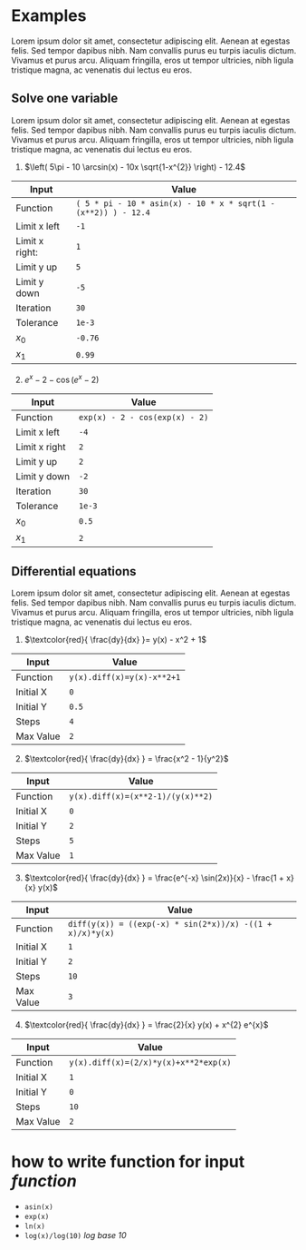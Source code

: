 # Examples

Lorem ipsum dolor sit amet, consectetur adipiscing elit. Aenean at egestas felis. Sed tempor dapibus nibh. Nam convallis purus eu turpis iaculis dictum. Vivamus et purus arcu. Aliquam fringilla, eros ut tempor ultricies, nibh ligula tristique magna, ac venenatis dui lectus eu eros.

## Solve one variable

Lorem ipsum dolor sit amet, consectetur adipiscing elit. Aenean at egestas felis. Sed tempor dapibus nibh. Nam convallis purus eu turpis iaculis dictum. Vivamus et purus arcu. Aliquam fringilla, eros ut tempor ultricies, nibh ligula tristique magna, ac venenatis dui lectus eu eros.

1. $\left( 5\pi - 10 \arcsin(x) - 10x \sqrt{1-x^{2}} \right) - 12.4$

| Input          | Value                                                          |
| -------------- | -------------------------------------------------------------- |
| Function       | `( 5 * pi - 10 * asin(x) - 10 * x * sqrt(1 - (x**2)) ) - 12.4` |
| Limit x left   | `-1`                                                           |
| Limit x right: | `1`                                                            |
| Limit y up     | `5`                                                            |
| Limit y down   | `-5`                                                           |
| Iteration      | `30`                                                           |
| Tolerance      | `1e-3`                                                         |
| $x_{0}$        | `-0.76`                                                        |
| $x_{1}$        | `0.99`                                                         |

2. $e^{x} - 2 - \cos(e^{x} - 2)$

| Input         | Value                          |
| ------------- | ------------------------------ |
| Function      | `exp(x) - 2 - cos(exp(x) - 2)` |
| Limit x left  | `-4`                           |
| Limit x right | `2`                            |
| Limit y up    | `2`                            |
| Limit y down  | `-2`                           |
| Iteration     | `30`                           |
| Tolerance     | `1e-3`                         |
| $x_{0}$       | `0.5`                          |
| $x_{1}$       | `2`                            |

## Differential equations

Lorem ipsum dolor sit amet, consectetur adipiscing elit. Aenean at egestas felis. Sed tempor dapibus nibh. Nam convallis purus eu turpis iaculis dictum. Vivamus et purus arcu. Aliquam fringilla, eros ut tempor ultricies, nibh ligula tristique magna, ac venenatis dui lectus eu eros.

1. $\textcolor{red}{ \frac{dy}{dx} }= y(x) - x^2 + 1$

| Input     | Value                      |
| --------- | -------------------------- |
| Function  | `y(x).diff(x)=y(x)-x**2+1` |
| Initial X | `0`                        |
| Initial Y | `0.5`                      |
| Steps     | `4`                        |
| Max Value | `2`                        |

2. $\textcolor{red}{ \frac{dy}{dx} } = \frac{x^2 - 1}{y^2}$

| Input     | Value                             |
| --------- | --------------------------------- |
| Function  | `y(x).diff(x)=(x**2-1)/(y(x)**2)` |
| Initial X | `0`                               |
| Initial Y | `2`                               |
| Steps     | `5`                               |
| Max Value | `1`                               |

3. $\textcolor{red}{ \frac{dy}{dx} } = \frac{e^{-x} \sin(2x)}{x} - \frac{1 + x}{x} y(x)$

| Input     | Value                                                     |
| --------- | --------------------------------------------------------- |
| Function  | `diff(y(x)) = ((exp(-x) * sin(2*x))/x) -((1 + x)/x)*y(x)` |
| Initial X | `1`                                                       |
| Initial Y | `2`                                                       |
| Steps     | `10`                                                      |
| Max Value | `3`                                                       |

4. $\textcolor{red}{ \frac{dy}{dx} } =  \frac{2}{x} y(x) + x^{2} e^{x}$

| Input     | Value                                                     |
| --------- | --------------------------------------------------------- |
| Function  | `y(x).diff(x)=(2/x)*y(x)+x**2*exp(x)` |
| Initial X | `1`                                                       |
| Initial Y | `0`                                                       |
| Steps     | `10`                                                      |
| Max Value | `2`                                                       |


# how to write function for input _function_

- `asin(x)`
- `exp(x)`
- `ln(x)`
- `log(x)/log(10)` _log base 10_
